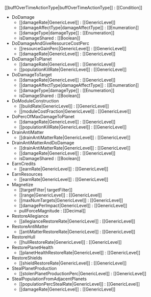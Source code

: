 [[buffOverTimeActionType|buffOverTimeActionType]] : [[Condition]]
   * DoDamage
     * [[damageRate|GenericLevel]] : [[GenericLevel]]
     * [[damageAffectType|damageAffectType]] : [[Enumeration]]
     * [[damageType|damageType]] : [[Enumeration]]
     * isDamageShared : [[Boolean]]
   * DoDamageAndGiveResourceCostPerc
     * [[resourceGainPerc|GenericLevel]] : [[GenericLevel]]
     * [[damageRate|GenericLevel]] : [[GenericLevel]]
   * DoDamageToPlanet
     * [[damageRate|GenericLevel]] : [[GenericLevel]]
     * [[populationKillRate|GenericLevel]] : [[GenericLevel]]
   * DoDamageToTarget
     * [[damageRate|GenericLevel]] : [[GenericLevel]]
     * [[damageAffectType|damageAffectType]] : [[Enumeration]]
     * [[damageType|damageType]] : [[Enumeration]]
     * isDamageShared : [[Boolean]]
   * DoModuleConstruction
     * [[buildRate|GenericLevel]] : [[GenericLevel]]
     * [[moduleCostFraction|GenericLevel]] : [[GenericLevel]]
   * DoPercOfMaxDamageToPlanet
     * [[damageRate|GenericLevel]] : [[GenericLevel]]
     * [[populationKillRate|GenericLevel]] : [[GenericLevel]]
   * DrainAntiMatter
     * [[drainAntiMatterRate|GenericLevel]] : [[GenericLevel]]
   * DrainAntiMatterAndDoDamage
     * [[drainAntiMatterRate|GenericLevel]] : [[GenericLevel]]
     * [[damageRate|GenericLevel]] : [[GenericLevel]]
     * isDamageShared : [[Boolean]]
   * EarnCredits
     * [[earnRate|GenericLevel]] : [[GenericLevel]]
   * EarnResources
     * [[earnRate|GenericLevel]] : [[GenericLevel]]
   * Magnetize
     * [[targetFilter| targetFilter]]
     * [[range|GenericLevel]] : [[GenericLevel]]
     * [[maxNumTargets|GenericLevel]] : [[GenericLevel]]
     * [[damagePerImpact|GenericLevel]] : [[GenericLevel]]
     * pullForceMagnitude : [[Decimal]]
   * RestoreAllegiance
     * [[allegianceRestoreRate|GenericLevel]] : [[GenericLevel]]
   * RestoreAntiMatter
     * [[antiMatterRestoreRate|GenericLevel]] : [[GenericLevel]]
   * RestoreHull
     * [[hullRestoreRate|GenericLevel]] : [[GenericLevel]]
   * RestorePlanetHealth
     * [[planetHealthRestoreRate|GenericLevel]] : [[GenericLevel]]
   * RestoreShields
     * [[shieldRestoreRate|GenericLevel]] : [[GenericLevel]]
   * StealPlanetProduction
     * [[stolenPlanetProductionPerc|GenericLevel]] : [[GenericLevel]]
   * StealPopulationFromAdjacentPlanets
     * [[populationPercStealRate|GenericLevel]] : [[GenericLevel]]
     * [[damageRate|GenericLevel]] : [[GenericLevel]]
